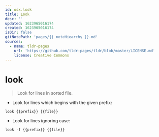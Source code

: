 ```yaml
---
id: osx.look
title: Look
desc: ''
updated: 1623965016174
created: 1623965016174
isDir: false
gitNotePath: 'pages/{{ noteHiearchy }}.md'
sources:
  - name: tldr-pages
    url: 'https://github.com/tldr-pages/tldr/blob/master/LICENSE.md'
    license: Creative Commons
---
```

# look

> Look for lines in sorted file.

- Look for lines which begins with the given prefix:

`look {{prefix}} {{file}}`

- Look for lines ignoring case:

`look -f {{prefix}} {{file}}`

